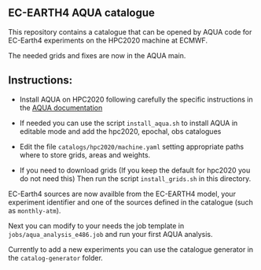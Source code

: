 ## EC-EARTH4 AQUA catalogue

This repository contains a catalogue that can be opened by AQUA code for EC-Earth4 experiments on the HPC2020 machine at ECMWF.

The needed grids and fixes are now in the AQUA main.

Instructions:
-------------

- Install AQUA on HPC2020 following carefully the specific instructions in the [AQUA documentation](https://aqua.readthedocs.io/en/latest/installation.html#installation-on-ecmwf-hpc2020)

- If needed you can use the script ``install_aqua.sh`` to install AQUA in editable mode and add the hpc2020, epochal, obs catalogues

- Edit the file ``catalogs/hpc2020/machine.yaml`` setting appropriate paths where to store grids, areas and weights.

- If you need to download grids (If you keep the default for hpc2020 you do not need this)
  Then run the script ``install_grids.sh`` in this directory.

EC-Earth4 sources are now availble from the EC-EARTH4 model, your experiment identifier and one of the sources defined in the catalogue (such as ``monthly-atm``).

Next you can modify to your needs the job template in ``jobs/aqua_analysis_e486.job`` and run your first AQUA analysis.

Currently to add a new experiments you can use the catalogue generator in the ``catalog-generator`` folder.
